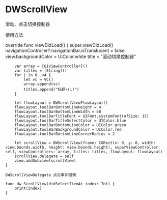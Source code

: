 # DWScrollView
滑动、点击切换控制器

使用方法

override func viewDidLoad() {
        super.viewDidLoad()
        navigationController?.navigationBar.isTranslucent = false
        view.backgroundColor = UIColor.white
        title = "滚动切换控制器"
        
        var array = [UIViewController]()
        var titles = [String]()
        for i in 0..<4 {
            let vc = VC()
            array.append(vc)
            titles.append("标题\(i)")
        }
        
        let flowLayout = DWScrollViewFlowLayout()
        flowLayout.toolBarBottomLineHeight = 4
        flowLayout.toolBarBottomLineWidth = 60
        flowLayout.toolBarTitleFont = UIFont.systemFont(ofSize: 15)
        flowLayout.toolBarTitleSelectColor = UIColor.blue
        flowLayout.toolBarBottomLineColor = UIColor.green
        flowLayout.toolBarBackgroundColor = UIColor.red
        flowLayout.toolBarBottomLineCornerRadius = 2
        
        let scrollView = DWScrollView(frame: CGRect(x: 0, y: 0, width: view.bounds.width, height: view.bounds.height), superViewController: self, viewControllers: array, titles: titles, flowLayout: flowLayout)
        scrollView.delegate = self
        view.addSubview(scrollView)
    }
    
    DWScrollViewDelegate 点击事件回调
    
    func dw_ScrollView(didSelectItemAt index: Int) {
        print(index)
    }
